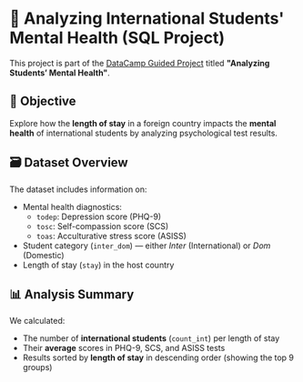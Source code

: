 # 🧠 Analyzing International Students' Mental Health (SQL Project)

This project is part of the [DataCamp Guided Project](https://app.datacamp.com/learn/projects/analyzing_students_mental_health/guided/SQL) titled **"Analyzing Students’ Mental Health"**.

## 📌 Objective
Explore how the **length of stay** in a foreign country impacts the **mental health** of international students by analyzing psychological test results.

## 🗃️ Dataset Overview
The dataset includes information on:
- Mental health diagnostics:  
  - `todep`: Depression score (PHQ-9)  
  - `tosc`: Self-compassion score (SCS)  
  - `toas`: Acculturative stress score (ASISS)  
- Student category (`inter_dom`) — either *Inter* (International) or *Dom* (Domestic)
- Length of stay (`stay`) in the host country

## 📊 Analysis Summary
We calculated:
- The number of **international students** (`count_int`) per length of stay
- Their **average** scores in PHQ-9, SCS, and ASISS tests
- Results sorted by **length of stay** in descending order (showing the top 9 groups)


